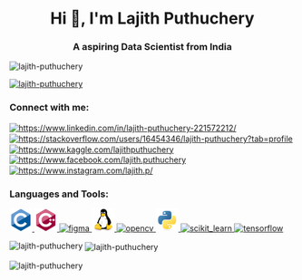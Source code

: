 <h1 align="center">Hi 👋, I'm Lajith Puthuchery</h1>
<h3 align="center">A aspiring Data Scientist from India</h3>

<p align="left"> <img src="https://komarev.com/ghpvc/?username=lajith-puthuchery&label=Profile%20views&color=0e75b6&style=flat" alt="lajith-puthuchery" /> </p>

<p align="left"> <a href="https://github.com/ryo-ma/github-profile-trophy"><img src="https://github-profile-trophy.vercel.app/?username=lajith-puthuchery" alt="lajith-puthuchery" /></a> </p>

<h3 align="left">Connect with me:</h3>
<p align="left">
<a href="https://linkedin.com/in/https://www.linkedin.com/in/lajith-puthuchery-221572212/" target="blank"><img align="center" src="https://raw.githubusercontent.com/rahuldkjain/github-profile-readme-generator/master/src/images/icons/Social/linked-in-alt.svg" alt="https://www.linkedin.com/in/lajith-puthuchery-221572212/" height="30" width="40" /></a>
<a href="https://stackoverflow.com/users/https://stackoverflow.com/users/16454346/lajith-puthuchery?tab=profile" target="blank"><img align="center" src="https://raw.githubusercontent.com/rahuldkjain/github-profile-readme-generator/master/src/images/icons/Social/stack-overflow.svg" alt="https://stackoverflow.com/users/16454346/lajith-puthuchery?tab=profile" height="30" width="40" /></a>
<a href="https://kaggle.com/https://www.kaggle.com/lajithputhuchery" target="blank"><img align="center" src="https://raw.githubusercontent.com/rahuldkjain/github-profile-readme-generator/master/src/images/icons/Social/kaggle.svg" alt="https://www.kaggle.com/lajithputhuchery" height="30" width="40" /></a>
<a href="https://fb.com/https://www.facebook.com/lajith.puthuchery" target="blank"><img align="center" src="https://raw.githubusercontent.com/rahuldkjain/github-profile-readme-generator/master/src/images/icons/Social/facebook.svg" alt="https://www.facebook.com/lajith.puthuchery" height="30" width="40" /></a>
<a href="https://instagram.com/https://www.instagram.com/lajith.p/" target="blank"><img align="center" src="https://raw.githubusercontent.com/rahuldkjain/github-profile-readme-generator/master/src/images/icons/Social/instagram.svg" alt="https://www.instagram.com/lajith.p/" height="30" width="40" /></a>
</p>

<h3 align="left">Languages and Tools:</h3>
<p align="left"> <a href="https://www.cprogramming.com/" target="_blank"> <img src="https://raw.githubusercontent.com/devicons/devicon/master/icons/c/c-original.svg" alt="c" width="40" height="40"/> </a> <a href="https://www.w3schools.com/cpp/" target="_blank"> <img src="https://raw.githubusercontent.com/devicons/devicon/master/icons/cplusplus/cplusplus-original.svg" alt="cplusplus" width="40" height="40"/> </a> <a href="https://www.figma.com/" target="_blank"> <img src="https://www.vectorlogo.zone/logos/figma/figma-icon.svg" alt="figma" width="40" height="40"/> </a> <a href="https://www.linux.org/" target="_blank"> <img src="https://raw.githubusercontent.com/devicons/devicon/master/icons/linux/linux-original.svg" alt="linux" width="40" height="40"/> </a> <a href="https://opencv.org/" target="_blank"> <img src="https://www.vectorlogo.zone/logos/opencv/opencv-icon.svg" alt="opencv" width="40" height="40"/> </a> <a href="https://www.python.org" target="_blank"> <img src="https://raw.githubusercontent.com/devicons/devicon/master/icons/python/python-original.svg" alt="python" width="40" height="40"/> </a> <a href="https://scikit-learn.org/" target="_blank"> <img src="https://upload.wikimedia.org/wikipedia/commons/0/05/Scikit_learn_logo_small.svg" alt="scikit_learn" width="40" height="40"/> </a> <a href="https://www.tensorflow.org" target="_blank"> <img src="https://www.vectorlogo.zone/logos/tensorflow/tensorflow-icon.svg" alt="tensorflow" width="40" height="40"/> </a> </p>

<p><img align="left" src="https://github-readme-stats.vercel.app/api/top-langs?username=lajith-puthuchery&show_icons=true&locale=en&layout=compact" alt="lajith-puthuchery" /></p>

<p>&nbsp;<img align="center" src="https://github-readme-stats.vercel.app/api?username=lajith-puthuchery&show_icons=true&locale=en" alt="lajith-puthuchery" /></p>

<p><img align="center" src="https://github-readme-streak-stats.herokuapp.com/?user=lajith-puthuchery&" alt="lajith-puthuchery" /></p>


<!--
**Lajith-Puthuchery/Lajith-Puthuchery** is a ✨ _special_ ✨ repository because its `README.md` (this file) appears on your GitHub profile.

<h1 align="center">Hi 👋, I'm Lajith Puthuchery</h1>
<h3 align="center">A passionate frontend developer from India</h3>



Here are some ideas to get you started:

- 🔭 I’m currently working on ...
- 🌱 I’m currently learning ...
- 👯 I’m looking to collaborate on ...
- 🤔 I’m looking for help with ...
- 💬 Ask me about ...
- 📫 How to reach me: ...
- 😄 Pronouns: ...
- ⚡ Fun fact: ...
-->

